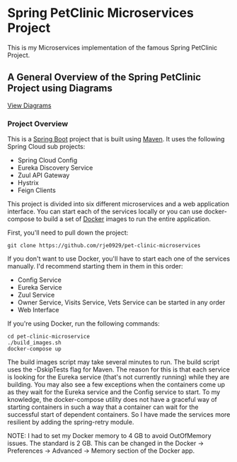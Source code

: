 # Spring PetClinic Microservices Project

This is my Microservices implementation of the famous Spring PetClinic Project.

## A General Overview of the Spring PetClinic Project using Diagrams

[View Diagrams](https://speakerdeck.com/michaelisvy/spring-petclinic-sample-application)

### Project Overview

This is a [Spring Boot](https://spring.io/guides/gs/spring-boot) project that is built using [Maven](https://spring.io/guides/gs/maven/).  It uses the following Spring Cloud sub projects:

* Spring Cloud Config
* Eureka Discovery Service
* Zuul API Gateway
* Hystrix
* Feign Clients

This project is divided into six different microservices and a web application interface.  You can start each of the services locally or you can use docker-compose to build a set of [Docker](https://www.docker.com/) images to run the entire application.

First, you'll need to pull down the project:

```
git clone https://github.com/rje0929/pet-clinic-microservices
```

If you don't want to use Docker, you'll have to start each one of the services manually.  I'd recommend starting them in them in this order:

* Config Service
* Eureka Service
* Zuul Service
* Owner Service, Visits Service, Vets Service can be started in any order
* Web Interface

If you're using Docker, run the following commands:

```
cd pet-clinic-microservice
./build_images.sh
docker-compose up
```

The build images script may take several minutes to run.  The build script uses the -DskipTests flag for Maven.  The reason for this is that each service is looking for the Eureka service (that's not currently running) while they are building.  You may also see a few exceptions when the containers come up as they wait for the Eureka service and the Config service to start. To my knowledge, the docker-compose utility does not have a graceful way of starting containers in such a way that a container can wait for the successful start of dependent containers.  So I have made the services more resilient by adding the spring-retry module. 

NOTE:  I had to set my Docker memory to 4 GB to avoid OutOfMemory issues.  The standard is 2 GB.  This can be changed in the Docker -> Preferences -> Advanced -> Memory section of the Docker app.
